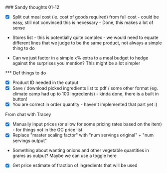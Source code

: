 ### Sandy thoughts 01-12
- [x] Split out meal cost (ie. cost of goods required) from full cost - could be
  easy, still not convinced this is necessary - Done, this makes a lot of sense

* Stores list - this is potentially quite complex - we would need to equate
  different lines that we judge to be the same product, not always a simple
  thing to do

* Can we just factor in a simple x% extra to a meal budget to hedge against the
  surprises you mention? This might be a lot simpler


*** Def things to do
- [x] Product ID needed in the output
- [x] Save / download picked ingredients list to pdf / some other format (eg.
  climate camp had up to 100 ingredients) - kinda done, there is a built in button!
- [x] You are correct in order quantity - haven't implemented that part yet :)

From chat with Tracey
- [x] Manually input prices (or allow for some pricing rates based on the item) -
  for things not in the GC price list
- [x] Replace "master scaling factor" with "num servings original" + "num servings output"
* Something about wanting onions and other vegetable quantities in grams as
  output? Maybe we can use a toggle here
- [x] Get price estimate of fraction of ingredients that will be used